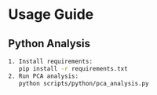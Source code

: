 # Usage Guide

## Python Analysis
```bash
1. Install requirements:
   pip install -r requirements.txt
2. Run PCA analysis:
   python scripts/python/pca_analysis.py
